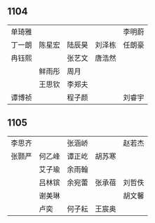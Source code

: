 ## 1104
|     |     |     |     |     |
| --- | --- | --- | --- | --- |
| 单琦雅 |  |  |  | 李明蔚 |
| 丁一朗 | 陈星宏 | 陆辰昊 | 刘泽栋 | 任朗豪 |
| 冉钰熙 |  | 张艺文 | 唐浩然 |  |
|  | 鲜雨彤 | 周月 |  |  |
|  | 王思钦 | 李郑夫 |  |  |
| 谭博祯 |  | 程子颜 |  | 刘睿宇 |

## 1105
|     |     |     |     |     |
| --- | --- | --- | --- | --- |
| 李思齐 |  | 张涵峤 |  | 赵若杰 |
| 张颢严 | 何乙峰 | 谭正屹 | 胡苏寒 |  |
|  | 艾子瑜 | 余雨翰 |  |  |
|  | 吕林镔 | 余宛蕾 | 张承蓓 | 刘哲佚 |
|  | 谢美琳 |  |  | 胡文馨 |
|  | 卢奕 | 何子耘 | 王宸奥 |  |

